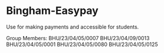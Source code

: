 # Bingham-Easypay
Use for making payments and accessible for students.

Group Members: BHU/23/04/05/0007
               BHU/23/04/09/0013
               BHU/23/04/05/0001
               BHU/23/04/05/0080
               BHU/23/04/05/0125
